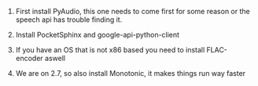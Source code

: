 
1.  First install PyAudio, this one needs to come first for some reason or the speech api has trouble finding it.

2. Install PocketSphinx and google-api-python-client

3. If you have an OS that is not x86 based  you need to install FLAC-encoder aswell

4. We are on 2.7, so also install Monotonic, it makes things run way faster